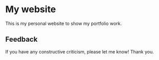 # My website
This is my personal website to show my portfolio work.

## Feedback
If you have any constructive criticism, please let me know! Thank you.